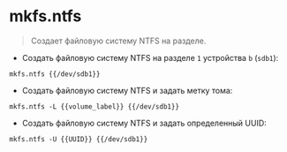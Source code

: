 # mkfs.ntfs

> Создает файловую систему NTFS на разделе.

- Создать файловую систему NTFS на разделе `1` устройства `b` (`sdb1`):

`mkfs.ntfs {{/dev/sdb1}}`

- Создать файловую систему NTFS и задать метку тома:

`mkfs.ntfs -L {{volume_label}} {{/dev/sdb1}}`

- Создать файловую систему NTFS и задать определенный UUID:

`mkfs.ntfs -U {{UUID}} {{/dev/sdb1}}`
